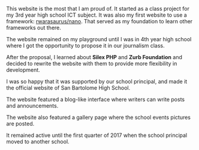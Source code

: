 <Browser content="/assets/img/projects/sbhs-01.png"></Browser>

This website is the most that I am proud of. It started as a class project for my 3rd year high school ICT subject. It was also my first website to use a framework: [rwarasaurus/nano](https://github.com/rwarasaurus/nano). That served as my foundation to learn other frameworks out there.

The website remained on my playground until I was in 4th year high school where I got the opportunity to propose it in our journalism class.

After the proposal, I learned about **Silex PHP** and **Zurb Foundation** and decided to rewrite the website with them to provide more flexibility in development.

I was so happy that it was supported by our school principal, and made it the official website of San Bartolome High School.

<Browser content="/assets/img/projects/sbhs-02.png"></Browser>

The website featured a blog-like interface where writers can write posts and announcements.

<Browser content="/assets/img/projects/sbhs-03.png"></Browser>

The website also featured a gallery page where the school events pictures are posted.

It remained active until the first quarter of 2017 when the school principal moved to another school.
